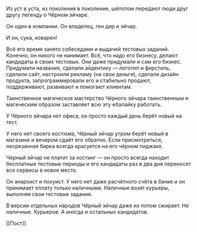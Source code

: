 Из уст в уста, из поколения в поколение, шёпотом передают люди друг другу легенду о Чёрном эйчаре.

Он один в компании. Он владелец, ген дир и эйчар.

И он, сука, коварен!

Всё его время занято собеседами и выдачей тестовых заданий. Конечно, он никого не нанимает. Всё, что надо его бизнесу, делают кандидаты в своих тестовых. Они даже придумали и сам его бизнес. Придумали название, сделали айдентику — логотип и фирстиль, сделали сайт, настроили рекламу (на свои деньги), сделали дизайн продукта, запрограммировали его и стабильно продают, поддерживают, развивают и помогают клиентам.

Таинственное магическое мастерство Чёрного эйчара таинственным и магическим образом заставляет всю эту ебалайку работать.

У Чёрного эйчара нет офиса, он просто каждый день берёт новый на тест. 

У него нет своего костюма, Чёрный эйчар утром берёт новый в магазине и вечером сдаёт его обратно. Если присмотреться, несрезанная бирка всегда красуется на его чёрном пиджаке.

Чёрный эйчар не платит за хостинг — он просто всегда находит бесплатные тестовые периоды и его кандидаты раз в два дня переносят все сервисы в новое место.

Он анархист и похуист. У него нет даже расчётного счёта в банке и он принимает оплату только наличными. Наличные возят курьеры, выполняя свои тестовые задания.

В версии отдельных народов Чёрный эйчар даже их потом сжирает. Не наличные. Курьеров. А иногда и остальных кандидатов.

[[Пост]]